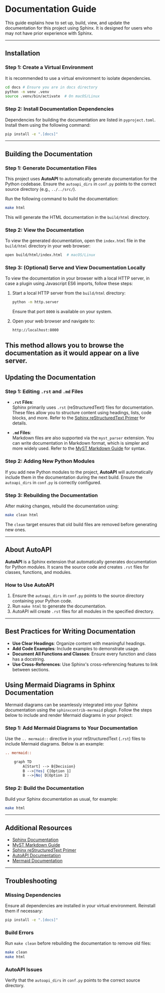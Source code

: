 # Documentation Guide

This guide explains how to set up, build, view, and update the documentation for this project using Sphinx. It is designed for users who may not have prior experience with Sphinx.

---

## Installation

### Step 1: Create a Virtual Environment

It is recommended to use a virtual environment to isolate dependencies.

```bash
cd docs # Ensure you are in docs directory
python -m venv .venv
source .venv/bin/activate  # On macOS/Linux
```

### Step 2: Install Documentation Dependencies

Dependencies for building the documentation are listed in `pyproject.toml`. Install them using the following command:

```bash
pip install -e ".[docs]"
```

---

## Building the Documentation

### Step 1: Generate Documentation Files

This project uses **AutoAPI** to automatically generate documentation for the Python codebase. Ensure the `autoapi_dirs` in `conf.py` points to the correct source directory (e.g., `../../src/`).

Run the following command to build the documentation:

```bash
make html
```

This will generate the HTML documentation in the `build/html` directory.

### Step 2: View the Documentation

To view the generated documentation, open the `index.html` file in the `build/html` directory in your web browser:

```bash
open build/html/index.html  # macOS/Linux
```

### Step 3: (Optional) Serve and View Documentation Locally

To view the documentation in your browser with a local HTTP server, in case a plugin using Javascript ES6 imports, follow these steps:

1. Start a local HTTP server from the `build/html` directory:
    ```bash
    python -m http.server
    ```
    Ensure that port `8000` is available on your system.

2. Open your web browser and navigate to:
    ```
    http://localhost:8000
    ```

This method allows you to browse the documentation as it would appear on a live server.
---

## Updating the Documentation

### Step 1: Editing `.rst` and `.md` Files

- **`.rst` Files**:  
  Sphinx primarily uses `.rst` (reStructuredText) files for documentation. These files allow you to structure content using headings, lists, code blocks, and more. Refer to the [Sphinx reStructuredText Primer](https://www.sphinx-doc.org/en/master/usage/restructuredtext/basics.html) for details.

- **`.md` Files**:  
  Markdown files are also supported via the `myst_parser` extension. You can write documentation in Markdown format, which is simpler and more widely used. Refer to the [MyST Markdown Guide](https://myst-parser.readthedocs.io/en/latest/) for syntax.

### Step 2: Adding New Python Modules

If you add new Python modules to the project, **AutoAPI** will automatically include them in the documentation during the next build. Ensure the `autoapi_dirs` in `conf.py` is correctly configured.

### Step 3: Rebuilding the Documentation

After making changes, rebuild the documentation using:

```bash
make clean html
```

The `clean` target ensures that old build files are removed before generating new ones.


---

## About AutoAPI

**AutoAPI** is a Sphinx extension that automatically generates documentation for Python modules. It scans the source code and creates `.rst` files for classes, functions, and modules.

### How to Use AutoAPI

1. Ensure the `autoapi_dirs` in `conf.py` points to the source directory containing your Python code.
2. Run `make html` to generate the documentation.
3. AutoAPI will create `.rst` files for all modules in the specified directory.

---

## Best Practices for Writing Documentation

- **Use Clear Headings**: Organize content with meaningful headings.
- **Add Code Examples**: Include examples to demonstrate usage.
- **Document All Functions and Classes**: Ensure every function and class has a docstring.
- **Use Cross-References**: Use Sphinx's cross-referencing features to link between sections.



## Using Mermaid Diagrams in Sphinx Documentation

Mermaid diagrams can be seamlessly integrated into your Sphinx documentation using the `sphinxcontrib-mermaid` plugin. Follow the steps below to include and render Mermaid diagrams in your project:


### Step 1: Add Mermaid Diagrams to Your Documentation

Use the `.. mermaid::` directive in your reStructuredText (`.rst`) files to include Mermaid diagrams. Below is an example:

```rst
.. mermaid::

    graph TD
        A[Start] --> B{Decision}
        B -->|Yes| C[Option 1]
        B -->|No| D[Option 2]
```

### Step 2: Build the Documentation

Build your Sphinx documentation as usual, for example:

```bash
make html
```

---

## Additional Resources

- [Sphinx Documentation](https://www.sphinx-doc.org/)
- [MyST Markdown Guide](https://myst-parser.readthedocs.io/en/latest/)
- [Sphinx reStructuredText Primer](https://www.sphinx-doc.org/en/master/usage/restructuredtext/basics.html)
- [AutoAPI Documentation](https://sphinx-autoapi.readthedocs.io/en/latest/)
- [Mermaid Documentation](https://mermaid-js.github.io/mermaid/)


---

## Troubleshooting

### Missing Dependencies

Ensure all dependencies are installed in your virtual environment. Reinstall them if necessary:

```bash
pip install -e ".[docs]"
```

### Build Errors

Run `make clean` before rebuilding the documentation to remove old files:

```bash
make clean
make html
```

### AutoAPI Issues

Verify that the `autoapi_dirs` in `conf.py` points to the correct source directory.